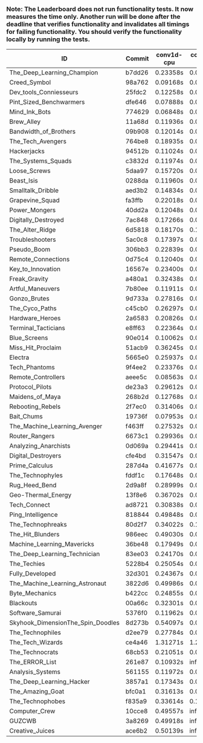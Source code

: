### Note: The Leaderboard does not run functionality tests. It now measures the time only. Another run will be done after the deadline that verifies functionality and invalidates all timings for failing functionality. You should verify the functionality locally by running the tests.

|ID|Commit|conv1d-cpu|conv1d-gpu|DWSPConv2D-gpu|gemm-gpu|avg|
|-|-|-|-|-|-|-|
|The_Deep_Learning_Champion|b7dd26|0.23358s|0.07159s|3.19982s|1.92826s|1.35831s|
|Creed_Symbol|98a762|0.09168s|0.04656s|3.29155s|2.01627s|1.36152s|
|Dev_tools_Conniesseurs|25fdc2|0.12258s|0.04823s|3.31403s|2.00686s|1.37292s|
|Pint_Sized_Benchwarmers|dfe646|0.07888s|0.05368s|3.31280s|2.06053s|1.37647s|
|Mind_Ink_Bots|774629|0.06848s|0.06717s|3.33416s|2.09032s|1.39003s|
|Brew_Alley|11a68d|0.11936s|0.04857s|3.31745s|2.08064s|1.39151s|
|Bandwidth_of_Brothers|09b908|0.12014s|0.06979s|3.30311s|2.07349s|1.39163s|
|The_Tech_Avengers|764be8|0.18935s|0.06199s|3.33518s|2.02727s|1.40345s|
|Hackerjacks|94512b|0.11024s|0.06435s|3.37539s|2.06650s|1.40412s|
|The_Systems_Squads|c3832d|0.11974s|0.04650s|3.36907s|2.08390s|1.40480s|
|Loose_Screws|5daa97|0.15720s|0.06681s|3.38087s|2.02299s|1.40697s|
|Beast_Isis|0288da|0.11960s|0.09233s|3.38915s|2.03055s|1.40791s|
|Smalltalk_Dribble|aed3b2|0.14834s|0.06787s|3.30901s|2.11908s|1.41107s|
|Grapevine_Squad|fa3ffb|0.22018s|0.06788s|3.34580s|2.01981s|1.41342s|
|Power_Mongers|40dd2a|0.12048s|0.04897s|3.40104s|2.09245s|1.41574s|
|Digitally_Destroyed|7ac848|0.17266s|0.06708s|3.33109s|2.09472s|1.41639s|
|The_Alter_Ridge|6d5818|0.18170s|0.10338s|3.32090s|2.07384s|1.41995s|
|Troubleshooters|5ac0c8|0.17397s|0.06297s|3.40963s|2.04896s|1.42388s|
|Pseudo_Boom|306bb3|0.22839s|0.04624s|3.30590s|2.12211s|1.42566s|
|Remote_Connections|0d75c4|0.12040s|0.04872s|3.39576s|2.14010s|1.42624s|
|Key_to_Innovation|16567e|0.23400s|0.04774s|3.36525s|2.06699s|1.42849s|
|Freak_Gravity|a480a1|0.32438s|0.07862s|3.32225s|2.00818s|1.43336s|
|Artful_Maneuvers|7b80ee|0.11911s|0.07681s|3.38460s|2.15733s|1.43446s|
|Gonzo_Brutes|9d733a|0.27816s|0.04835s|3.34236s|2.06906s|1.43448s|
|The_Cyco_Paths|c45cb0|0.26297s|0.07832s|3.32638s|2.08661s|1.43857s|
|Hardware_Heroes|2a6583|0.20826s|0.07275s|3.36723s|2.11366s|1.44047s|
|Terminal_Tacticians|e8ff63|0.22364s|0.06841s|3.37409s|2.10790s|1.44351s|
|Blue_Screens|90e014|0.10062s|0.06538s|3.36754s|2.24229s|1.44396s|
|Miss_Hit_Proclaim|51acb9|0.36245s|0.07332s|3.32246s|2.03981s|1.44951s|
|Electra|5665e0|0.25937s|0.06892s|3.37812s|2.10129s|1.45193s|
|Tech_Phantoms|9f4ee2|0.23376s|0.08772s|3.30515s|2.18790s|1.45364s|
|Remote_Controllers|aeee5c|0.08563s|0.04903s|3.58517s|2.11650s|1.45909s|
|Protocol_Pilots|de23a3|0.29612s|0.07097s|3.39061s|2.08272s|1.46011s|
|Maidens_of_Maya|268b2d|0.12768s|0.06815s|3.33522s|2.32195s|1.46325s|
|Rebooting_Rebels|2f7ec0|0.31406s|0.06752s|3.30796s|2.16493s|1.46362s|
|Bait_Chums|19736f|0.07953s|0.07311s|3.32541s|2.37689s|1.46373s|
|The_Machine_Learning_Avenger|f463ff|0.27532s|0.06893s|3.37021s|2.15061s|1.46626s|
|Router_Rangers|6673c1|0.29936s|0.07178s|3.37352s|2.12427s|1.46723s|
|Analyzing_Anarchists|0d069a|0.29441s|0.04930s|3.33289s|2.21161s|1.47205s|
|Digital_Destroyers|cfe4bd|0.31547s|0.06792s|3.30806s|2.19676s|1.47206s|
|Prime_Calculus|287d4a|0.41677s|0.08548s|3.31524s|2.07781s|1.47382s|
|The_Technophyles|fddf1c|0.17648s|0.04553s|3.51961s|2.15898s|1.47515s|
|Rug_Heed_Bend|2d9a8f|0.28999s|0.05851s|3.27823s|2.28203s|1.47719s|
|Geo-Thermal_Energy|13f8e6|0.36702s|0.07488s|3.34558s|2.13147s|1.47974s|
|Tech_Connect|ad8721|0.30838s|0.07098s|3.32761s|2.26701s|1.49349s|
|Ping_Intelligence|818844|0.49848s|0.06007s|3.34017s|2.09705s|1.49894s|
|The_Technophreaks|80d2f7|0.34022s|0.15506s|3.40400s|2.10085s|1.50003s|
|The_Hit_Blunders|986eec|0.49030s|0.06369s|3.35932s|2.09500s|1.50208s|
|Machine_Learning_Mavericks|36be48|0.17949s|0.07396s|3.33284s|2.42255s|1.50221s|
|The_Deep_Learning_Technician|83ee03|0.24170s|0.06392s|2.93176s|2.79365s|1.50776s|
|The_Techies|5228b4|0.25054s|0.07916s|3.32852s|2.38362s|1.51046s|
|Fully_Developed|32d301|0.24367s|0.06788s|3.34148s|2.42204s|1.51877s|
|The_Machine_Learning_Astronaut|3822d6|0.49986s|0.07773s|3.37841s|2.18688s|1.53572s|
|Byte_Mechanics|b422cc|0.24855s|0.06694s|3.41420s|2.45768s|1.54684s|
|Blackouts|00a66c|0.32301s|0.06935s|3.41855s|2.43352s|1.56111s|
|Software_Samurai|5376f0|0.11962s|0.04965s|3.43227s|2.87657s|1.61953s|
|Skyhook_DimensionThe_Spin_Doodles|8d273b|0.54097s|0.06849s|3.34417s|2.53776s|1.62285s|
|The_Technophiles|d2ee79|0.27784s|0.04990s|3.36413s|3.06101s|1.68822s|
|The_Tech_Wizards|ce4a46|1.31271s|1.29125s|3.33186s|2.41156s|2.08684s|
|The_Technocrats|68cb53|0.21051s|0.08782s|3.47907s|5.98125s|2.43966s|
|The_ERROR_List|261e87|0.10932s|infs|3.40163s|2.09849s|infs|
|Analysis_Systems|561155|0.11972s|0.04766s|infs|infs|infs|
|The_Deep_Learning_Hacker|3857a1|0.17343s|0.07378s|infs|2.12004s|infs|
|The_Amazing_Goat|bfc0a1|0.31613s|0.06817s|infs|4.87441s|infs|
|The_Technophobes|f835a9|0.33614s|0.18706s|infs|2.12879s|infs|
|Computer_Crew|10cce8|0.49557s|infs|infs|4.70786s|infs|
|GUZCWB|3a8269|0.49918s|infs|infs|4.71320s|infs|
|Creative_Juices|ace6b2|0.50139s|infs|infs|4.71114s|infs|
